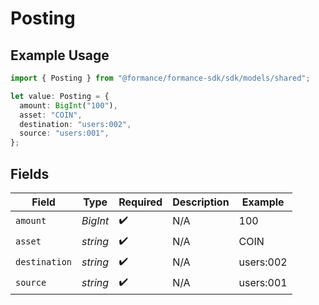 # Posting

## Example Usage

```typescript
import { Posting } from "@formance/formance-sdk/sdk/models/shared";

let value: Posting = {
  amount: BigInt("100"),
  asset: "COIN",
  destination: "users:002",
  source: "users:001",
};
```

## Fields

| Field              | Type               | Required           | Description        | Example            |
| ------------------ | ------------------ | ------------------ | ------------------ | ------------------ |
| `amount`           | *BigInt*           | :heavy_check_mark: | N/A                | 100                |
| `asset`            | *string*           | :heavy_check_mark: | N/A                | COIN               |
| `destination`      | *string*           | :heavy_check_mark: | N/A                | users:002          |
| `source`           | *string*           | :heavy_check_mark: | N/A                | users:001          |